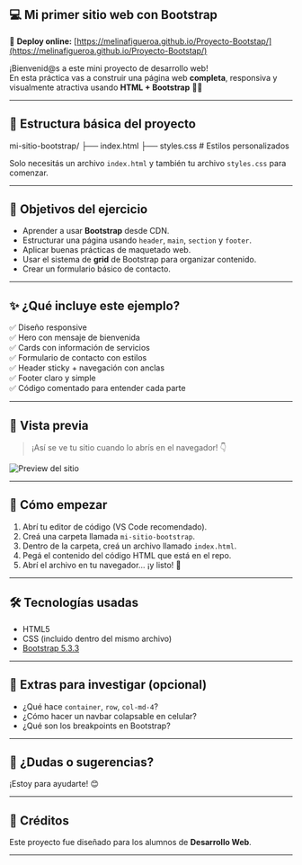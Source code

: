 ## 💻 Mi primer sitio web con Bootstrap  
🔗 **Deploy online:** [https://melinafigueroa.github.io/Proyecto-Bootstap/](https://melinafigueroa.github.io/Proyecto-Bootstap/)


¡Bienvenid@s a este mini proyecto de desarrollo web!  
En esta práctica vas a construir una página web **completa**, responsiva y visualmente atractiva usando **HTML + Bootstrap** 🧠✨

---

## 📁 Estructura básica del proyecto

mi-sitio-bootstrap/
├── index.html
├── styles.css # Estilos personalizados

Solo necesitás un archivo `index.html` y también tu archivo `styles.css` para comenzar.

---

## 🎯 Objetivos del ejercicio

- Aprender a usar **Bootstrap** desde CDN.
- Estructurar una página usando `header`, `main`, `section` y `footer`.
- Aplicar buenas prácticas de maquetado web.
- Usar el sistema de **grid** de Bootstrap para organizar contenido.
- Crear un formulario básico de contacto.

---

## ✨ ¿Qué incluye este ejemplo?

✅ Diseño responsive  
✅ Hero con mensaje de bienvenida  
✅ Cards con información de servicios  
✅ Formulario de contacto con estilos  
✅ Header sticky + navegación con anclas  
✅ Footer claro y simple  
✅ Código comentado para entender cada parte  

---

## 📸 Vista previa

> ¡Así se ve tu sitio cuando lo abrís en el navegador! 👇

![Preview del sitio](https://github.com/user-attachments/assets/f7e08af7-4355-4200-b1ba-eb5944ff3f75)

---

## 🚀 Cómo empezar

1. Abrí tu editor de código (VS Code recomendado).
2. Creá una carpeta llamada `mi-sitio-bootstrap`.
3. Dentro de la carpeta, creá un archivo llamado `index.html`.
4. Pegá el contenido del código HTML que está en el repo.
5. Abrí el archivo en tu navegador... ¡y listo! 🎉

---

## 🛠 Tecnologías usadas

- HTML5
- CSS (incluido dentro del mismo archivo)
- [Bootstrap 5.3.3](https://getbootstrap.com/)

---

## 🧠 Extras para investigar (opcional)

- ¿Qué hace `container`, `row`, `col-md-4`?
- ¿Cómo hacer un navbar colapsable en celular?
- ¿Qué son los breakpoints en Bootstrap?

---

## 💬 ¿Dudas o sugerencias?

¡Estoy para ayudarte! 😊

---

## 🐣 Créditos

Este proyecto fue diseñado para los alumnos de **Desarrollo Web**.  

---
